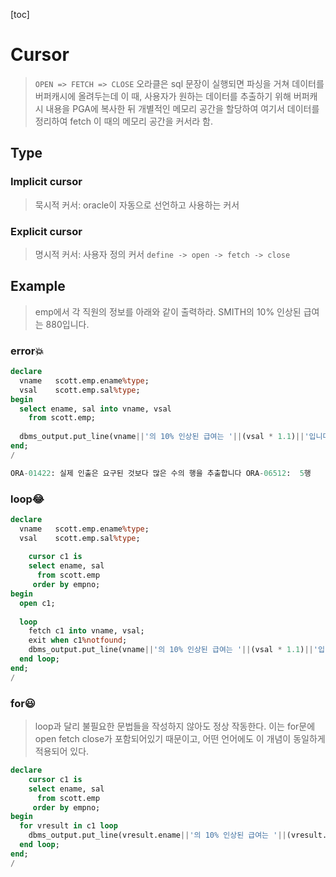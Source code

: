 [toc]

# Cursor

> `OPEN => FETCH => CLOSE`
> 오라클은 sql 문장이 실행되면 파싱을 거쳐 데이터를 버퍼캐시에 올려두는데
> 이 때, 사용자가 원하는 데이터를 추출하기 위해 버퍼캐시 내용을 PGA에 복사한 뒤
> 개별적인 메모리 공간을 할당하여 여기서 데이터를 정리하여 fetch
> 이 때의 메모리 공간을 커서라 함.

## Type

### Implicit cursor

> 묵시적 커서: oracle이 자동으로 선언하고 사용하는 커서

### Explicit cursor

> 명시적 커서: 사용자 정의 커서
> `define -> open -> fetch -> close`

## Example

> emp에서 각 직원의 정보를 아래와 같이 출력하라.
> SMITH의 10% 인상된 급여는 880입니다.

### error💥

```sql
declare
  vname   scott.emp.ename%type;
  vsal    scott.emp.sal%type;
begin
  select ename, sal into vname, vsal
    from scott.emp;
    
  dbms_output.put_line(vname||'의 10% 인상된 급여는 '||(vsal * 1.1)||'입니다.');
end;
/

ORA-01422: 실제 인출은 요구된 것보다 많은 수의 행을 추출합니다 ORA-06512:  5행
```

### loop😂

```sql
declare
  vname   scott.emp.ename%type;
  vsal    scott.emp.sal%type;
  
	cursor c1 is
    select ename, sal
      from scott.emp
     order by empno;
begin
  open c1;
  
  loop
    fetch c1 into vname, vsal;  
    exit when c1%notfound;
    dbms_output.put_line(vname||'의 10% 인상된 급여는 '||(vsal * 1.1)||'입니다.');
  end loop;  
end;
/
```

### for😃

>loop과 달리 불필요한 문법들을 작성하지 않아도 정상 작동한다.
>이는 for문에 open fetch close가 포함되어있기 때문이고,
>어떤 언어에도 이 개념이 동일하게 적용되어 있다.

```sql
declare 
	cursor c1 is
    select ename, sal
      from scott.emp
     order by empno;
begin
  for vresult in c1 loop
    dbms_output.put_line(vresult.ename||'의 10% 인상된 급여는 '||(vresult.sal * 1.1)||'입니다.');
  end loop;  
end;
/
```



